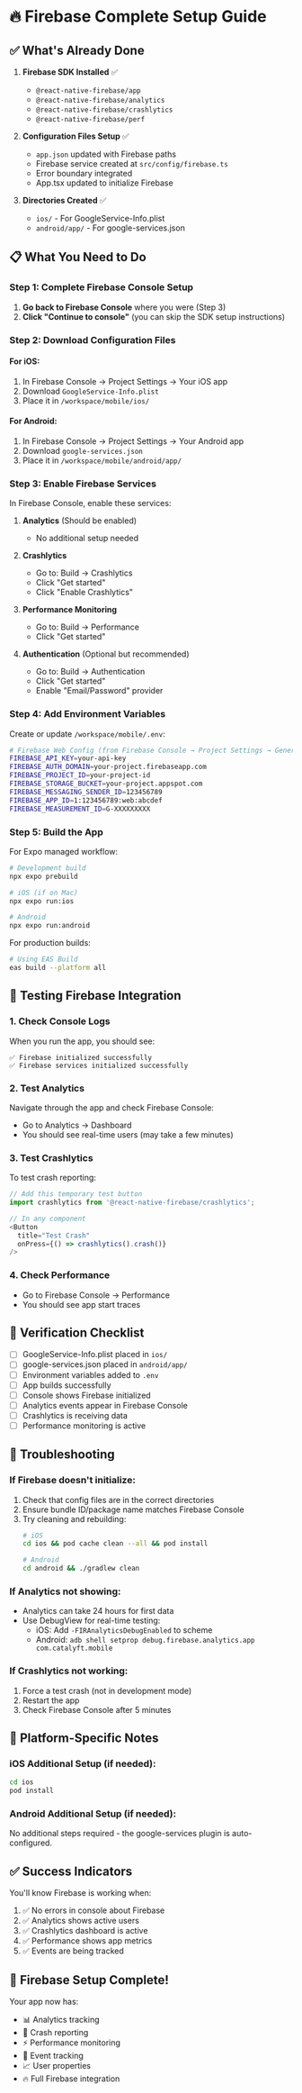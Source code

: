 # 🔥 Firebase Complete Setup Guide

## ✅ What's Already Done

1. **Firebase SDK Installed** ✅
   - `@react-native-firebase/app`
   - `@react-native-firebase/analytics`
   - `@react-native-firebase/crashlytics`
   - `@react-native-firebase/perf`

2. **Configuration Files Setup** ✅
   - `app.json` updated with Firebase paths
   - Firebase service created at `src/config/firebase.ts`
   - Error boundary integrated
   - App.tsx updated to initialize Firebase

3. **Directories Created** ✅
   - `ios/` - For GoogleService-Info.plist
   - `android/app/` - For google-services.json

## 📋 What You Need to Do

### Step 1: Complete Firebase Console Setup

1. **Go back to Firebase Console** where you were (Step 3)
2. **Click "Continue to console"** (you can skip the SDK setup instructions)

### Step 2: Download Configuration Files

#### For iOS:
1. In Firebase Console → Project Settings → Your iOS app
2. Download `GoogleService-Info.plist`
3. Place it in `/workspace/mobile/ios/`

#### For Android:
1. In Firebase Console → Project Settings → Your Android app
2. Download `google-services.json`
3. Place it in `/workspace/mobile/android/app/`

### Step 3: Enable Firebase Services

In Firebase Console, enable these services:

1. **Analytics** (Should be enabled)
   - No additional setup needed

2. **Crashlytics**
   - Go to: Build → Crashlytics
   - Click "Get started"
   - Click "Enable Crashlytics"

3. **Performance Monitoring**
   - Go to: Build → Performance
   - Click "Get started"

4. **Authentication** (Optional but recommended)
   - Go to: Build → Authentication
   - Click "Get started"
   - Enable "Email/Password" provider

### Step 4: Add Environment Variables

Create or update `/workspace/mobile/.env`:

```bash
# Firebase Web Config (from Firebase Console → Project Settings → General)
FIREBASE_API_KEY=your-api-key
FIREBASE_AUTH_DOMAIN=your-project.firebaseapp.com
FIREBASE_PROJECT_ID=your-project-id
FIREBASE_STORAGE_BUCKET=your-project.appspot.com
FIREBASE_MESSAGING_SENDER_ID=123456789
FIREBASE_APP_ID=1:123456789:web:abcdef
FIREBASE_MEASUREMENT_ID=G-XXXXXXXXX
```

### Step 5: Build the App

For Expo managed workflow:
```bash
# Development build
npx expo prebuild

# iOS (if on Mac)
npx expo run:ios

# Android
npx expo run:android
```

For production builds:
```bash
# Using EAS Build
eas build --platform all
```

## 🧪 Testing Firebase Integration

### 1. Check Console Logs
When you run the app, you should see:
```
✅ Firebase initialized successfully
✅ Firebase services initialized successfully
```

### 2. Test Analytics
Navigate through the app and check Firebase Console:
- Go to Analytics → Dashboard
- You should see real-time users (may take a few minutes)

### 3. Test Crashlytics
To test crash reporting:
```javascript
// Add this temporary test button
import crashlytics from '@react-native-firebase/crashlytics';

// In any component
<Button 
  title="Test Crash" 
  onPress={() => crashlytics().crash()} 
/>
```

### 4. Check Performance
- Go to Firebase Console → Performance
- You should see app start traces

## 🎯 Verification Checklist

- [ ] GoogleService-Info.plist placed in `ios/`
- [ ] google-services.json placed in `android/app/`
- [ ] Environment variables added to `.env`
- [ ] App builds successfully
- [ ] Console shows Firebase initialized
- [ ] Analytics events appear in Firebase Console
- [ ] Crashlytics is receiving data
- [ ] Performance monitoring is active

## 🚨 Troubleshooting

### If Firebase doesn't initialize:
1. Check that config files are in the correct directories
2. Ensure bundle ID/package name matches Firebase Console
3. Try cleaning and rebuilding:
   ```bash
   # iOS
   cd ios && pod cache clean --all && pod install
   
   # Android
   cd android && ./gradlew clean
   ```

### If Analytics not showing:
- Analytics can take 24 hours for first data
- Use DebugView for real-time testing:
  - iOS: Add `-FIRAnalyticsDebugEnabled` to scheme
  - Android: `adb shell setprop debug.firebase.analytics.app com.catalyft.mobile`

### If Crashlytics not working:
1. Force a test crash (not in development mode)
2. Restart the app
3. Check Firebase Console after 5 minutes

## 📱 Platform-Specific Notes

### iOS Additional Setup (if needed):
```bash
cd ios
pod install
```

### Android Additional Setup (if needed):
No additional steps required - the google-services plugin is auto-configured.

## ✅ Success Indicators

You'll know Firebase is working when:
1. ✅ No errors in console about Firebase
2. ✅ Analytics shows active users
3. ✅ Crashlytics dashboard is active
4. ✅ Performance shows app metrics
5. ✅ Events are being tracked

## 🎉 Firebase Setup Complete!

Your app now has:
- 📊 Analytics tracking
- 🐛 Crash reporting
- ⚡ Performance monitoring
- 🎯 Event tracking
- 📈 User properties
- 🔥 Full Firebase integration